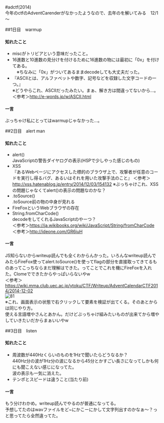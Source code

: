 #adctf(2014)  
今年のctfのAdventCarenderがなかったようなので、去年のを解いてみる　12/1～

##1日目　warmup
#### 知れたこと  
* miscがトリビアという意味だったこと。  
* 16進数と10進数の見分けを付けるために16進数の物には最初に「0x」を付けてある。  
　※ちなみに「0x」がついてあるままdecodeしても大丈夫だった。  
* 『ASCIIとは、アルファベットや数字、記号などを収録した文字コードの一つ。』  
※どうやらこれ、ASCIIだったみたい。まぁ、解き方は間違ってないから…。＜参考＞<http://e-words.jp/w/ASCII.html>  

#### 一言   
ぶっちゃけ私にとってはwarmupじゃなかった…。

##2日目　alert man
#### 知れたこと
* alert()  
JavaScriptの警告ダイヤログの表示(HSPで少しやった感じのもの)
* XSS  
『あるWebページにアクセスした標的のブラウザ上で、攻撃者が任意のコードを実行し得るバグ、あるいはそれを用いた攻撃手法のこと』  ＜参考＞<http://xss.hatenablog.jp/entry/2014/12/03/154132> ※ぶっちゃけこれ、XSSの問題じゃなくてalert()の表示の問題なのかな？  
* .toSource()  
.toSource前の物の中身が見れる  
* FireFoxというWebブラウザの存在
* String.fromCharCode()  
decodeをしてくれるJavaScriptのやーつ？  
＜参考＞<https://ja.wikibooks.org/wiki/JavaScript/String/fromCharCode>  
＜参考＞<http://ideone.com/GR6iuH>

#### 一言
JS知らないからwriteup読んでも全くわからんかった。いろんなwriteup読んでみたらFireFox使ってalert.toSource()を使ってflagの部分を直接取ってきてるものあってこっちならまだ理解はできた。ってことでこれを機にFireFoxを入れた。Clomeでできたからやっぱいらないやw  
＜参考＞<https://wiki.mma.club.uec.ac.jp/ytoku/CTF/Writeup/AdventCalendarCTF2014/2014-12-02>  
![81](https://cloud.githubusercontent.com/assets/14175217/11521914/ceb70528-98f4-11e5-8f1e-5552d37d4a74.png)  
※これ、画面表示の状態で右クリックして要素を検証が出てくる。そのあとからは同じやり方。  
使える言語増やさんとあかん。だけどぶっちゃけ組みたいものが出来てから増やしていきたいだからまぁいいやw

##3日目　listen
#### 知れたこと
* 周波数が440Hzくらいのものを1Hzで聞いたらどうなるか？   
440Hz分の波が1Hz分の波になるから45分とかすごい長さになってしかも何にも聞こえない感じになってた。  
波の表示も一気に消えた。   
* テンポとスピードは違うこと(当たり前)  

#### 一言
もう分けわかめ。writeup読んでやるのが普通になってる。    
予想してたのはwavファイルをど~にかこーにかして文字列出すのかなぁ～？っと思ってたら全然違ってた。  
